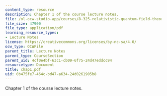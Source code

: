 ```yaml
---
content_type: resource
description: Chapter 1 of the course lecture notes.
file: /ol-ocw-studio-app/courses/8-325-relativistic-quantum-field-theory-iii-spring-2003/0b475fe7464cbd47a63424d0261905b8_chap1.pdf
file_size: 47900
file_type: application/pdf
learning_resource_types:
- Lecture Notes
license: https://creativecommons.org/licenses/by-nc-sa/4.0/
ocw_type: OCWFile
parent_title: Lecture Notes
parent_type: CourseSection
parent_uid: 4cf0e4bf-63c1-cb09-6f75-24d47eddcc94
resourcetype: Document
title: chap1.pdf
uid: 0b475fe7-464c-bd47-a634-24d0261905b8
---
```

Chapter 1 of the course lecture notes.